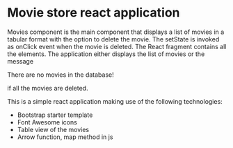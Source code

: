 # Movie store react application

Movies component is the main component that displays a list of movies in a tabular format with the option to delete the movie. The setState is invoked as onClick event when the movie is deleted. The React fragment contains all the elements. The application either displays the list of movies or the message <p>There are no movies in the database!</p> if all the movies are deleted.

This is a simple react application making use of the following technologies:

<ul>
    <li>Bootstrap starter template</li>
    <li>Font Awesome icons</li>
    <li>Table view of the movies</li>
    <li>Arrow function, map method in js</li>
</ul>
